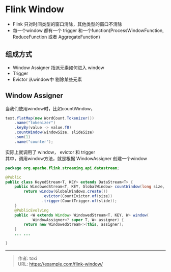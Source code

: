 # Flink Window


<!--more-->
- Flink 只对时间类型的窗口清除，其他类型的窗口不清除
- 每一个window 都有一个 trigger 和一个function(ProcessWindowFunction, ReduceFunction 或者 AggregateFunction)

## 组成方式

- Window Assigner 指派元素如何进入 window
- Trigger 
- Evictor 从window中 剔除某些元素

## Window Assigner

当我们使用window时，比如countWindow，

```java
text.flatMap(new WordCount.Tokenizer())
    .name("tokenizer")
    .keyBy(value -> value.f0)
    .countWindow(windowSize, slideSize)
    .sum(1)
    .name("counter");
```
实际上就调用了 window， evictor 和 trigger   
其中，调用window方法，就是根据 WindowAssigner 创建一个window

```java
package org.apache.flink.streaming.api.datastream;

@Public
public class KeyedStream<T, KEY> extends DataStream<T> {
    public WindowedStream<T, KEY, GlobalWindow> countWindow(long size, long slide) {
        return window(GlobalWindows.create())
                .evictor(CountEvictor.of(size))
                .trigger(CountTrigger.of(slide));
    }
    @PublicEvolving
    public <W extends Window> WindowedStream<T, KEY, W> window(
            WindowAssigner<? super T, W> assigner) {
        return new WindowedStream<>(this, assigner);
    }
    ... ...

}
```



---

> 作者: toxi  
> URL: https://example.com/flink-window/  

